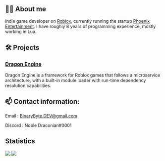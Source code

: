 ## :man_technologist: About me

Indie game developer on [Roblox](https://create.roblox.com/), currently running the startup [Phoenix Entertainment](https://twitter.com/Phoenix_Devs). I have roughly 8 years of programming experience, mostly working in Lua.

## 🛠️ Projects

### [Dragon Engine](https://github.com/NobleDraconian/Dragon-Engine)
Dragon Engine is a framework for Roblox games that follows a microservice architecture, with a built-in module loader with run-time dependency resolution capabilities.

## 📫 Contact information:

Email : BinaryByte.DEV@gmail.com

Discord : Noble Draconian#0001

## Statistics

<a href="https://github.com/NobleDraconian">
  <img align="center" src="https://github-readme-stats.vercel.app/api?username=NobleDraconian&show_icons=true&custom_title=Github%20Stats&theme=darcula"/>
</a>
<a href="https://github.com/NobleDraconian">
  <img align="center" src="https://github-readme-stats.vercel.app/api/top-langs/?username=NobleDraconian&count_private=true&custom_title=Top%20Languages&theme=darcula"/>
</a>
